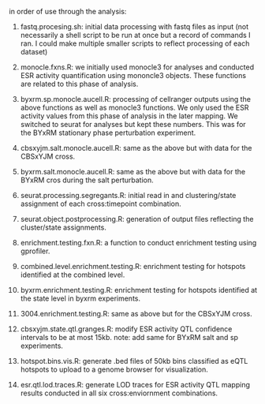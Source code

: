 in order of use through the analysis:

1. fastq.procesing.sh: initial data processing with fastq files as input (not necessarily a shell script to be run at once but a record of commands I ran. I could make multiple smaller scripts to reflect processing of each dataset)

2. monocle.fxns.R: we initially used monocle3 for analyses and conducted ESR activity quantification using mononcle3 objects. These functions are related to this phase of analysis.
3. byxrm.sp.monocle.aucell.R: processing of cellranger outputs using the above functions as well as monocle3 functions. We only used the ESR activity values from this phase of analysis in the later mapping. We switched to seurat for analyses but kept these numbers. This was for the BYxRM stationary phase perturbation experiment. 
4. cbsxyjm.salt.monocle.aucell.R: same as the above but with data for the CBSxYJM cross. 
5. byxrm.salt.monocle.aucell.R: same as the above but with data for the BYxRM cros during the salt perturbation.
  
6. seurat.processing.segregants.R: initial read in and clustering/state assignment of each cross:timepoint combination.
7. seurat.object.postprocessing.R: generation of output files reflecting the cluster/state assignments.

8. enrichment.testing.fxn.R: a function to conduct enrichment testing using gprofiler.
9. combined.level.enrichment.testing.R: enrichment testing for hotspots identified at the combined level.
10. byxrm.enrichment.testing.R: enrichment testing for hotspots identified at the state level in byxrm experiments.
11. 3004.enrichment.testing.R: same as above but for the CBSxYJM cross.

12. cbsxyjm.state.qtl.granges.R: modify ESR activity QTL confidence intervals to be at most 15kb.
note: add same for BYxRM salt and sp experiments. 
    
14. hotspot.bins.vis.R: generate .bed files of 50kb bins classified as eQTL hotspots to upload to a genome browser for visualization.
    
15. esr.qtl.lod.traces.R: generate LOD traces for ESR activity QTL mapping results conducted in all six cross:enviornment combinations.
    
